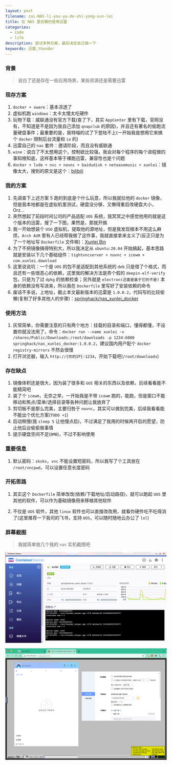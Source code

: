 ```yaml
---
layout: post
filename: zai-NAS-li-you-ya-de-shi-yong-xun-lei
title: 在 NAS 里优雅的使用迅雷
categories:
  - code
  - life
description: 尝试多种方案，最后决定自己搞一下
keywords: 迅雷,thunder
---
```

### 背景

> 说白了还是存在一些应用场景，某些资源还是需要迅雷

### 现存方案

1. `docker + xware`：基本凉透了
2. 虚拟机跑 `windows`：太卡太慢太吃硬件
3. 玩物下载：威联通没有官方下载(查了下，其实 `AppCenter` 里有下载，官网没有，不知道是不是因为我自己添加 `qnapclub` 的原因)，并且还有著名的偷跑流量硬盘事件；最重要的是，我特喵的试了下登陆不上(一开始我是想用它来搞个 `docker` 限制后台流量和 `io` 的)
4. 迅雷自己的 `nas` 套件：邀请阶段，而且没有威联通
5. `wine`：说白了不太想用这个，控制欲比较强，我会对每个程序的每个进程做的事知根知底，这样基本等于裸跑迅雷，兼容性也是个问题
6. `docker + lxde + nvc + novnc + baidudisk + neteasemusic + xunlei`：镜像太大，搜到的原文是这个：[bilibili](https://www.bilibili.com/s/video/BV1qN411Q7AN)

### 我的方案

1. 先调查下上述方案 5 跑的到底是个什么玩意，所以我就拉他的 `docker` 镜像，但是我本地都是在虚拟机里测试，硬盘没分够，又懒得重启改硬盘大小，Orz...
2. 突然想起了前段时间公司的产品适配 `UOS` 系统，我冥冥之中感觉他用的就是这个版本的迅雷，搜了一下图，果然是，那就开搞
3. 我一开始想装个 `USO` 虚拟机，提取他的源地址，但是我发现根本不用这么麻烦，`Arch AUR` 里有人已经帮我做了这件事，我就直接拿来主义了(反正只是为了一个地址写 `Dockerfile` 文件嘛)：[Xunlei Bin](https://aur.archlinux.org/packages/xunlei-bin/)
4. 为了不把镜像搞得特别大，所以我决定从 `ubuntu:20.04` 开始搞起，基本思路就是安装以下几个基础组件：`tightvncserver + novnc + icewm + com.xunlei.download`
5. 这里说说坑：一个是 `UOS` 的包不是适配到其他系统的 `deb` 只是借了个格式，而且还有一些很恶心的依赖，这里我的解决方法是弄个假的 `deepin-elf-verify` 包，只是为了过 `dpkg` 的依赖检查；另外就是 `electron(迅雷是基于它的不是)` 本身的依赖没有写进来，所以我在 `Dockerfile` 里写好了安装依赖的命令
6. 废话不多说，上地址，截止本文最新版本的迅雷是 `1.0.0.2`，代码写的比较偷懒(复制了好多其他人的步骤)：[springhack/nas_xunlei_docker](https://github.com/springhack/nas_xunlei_docker/blob/main/Dockerfile)

### 使用方法

1. 灰常简单，你需要注意的只有两个地方：挂载的目录和端口，懂得都懂，不设置你就没法用了，命令：`docker run --name xunlei -v /shares/Public/Downloads:/root/downloads -p 1234:6080 springhack/nas_xunlei_docker:1.0.0.2`，建议国内用户配个 `docker registry-mirrors` 不然会很慢
2. 打开浏览器，输入 `http://{你的IP}:1234`，开始下载吧(`/root/downloads`)

### 存在缺点

1. 镜像体积还是很大，因为装了很多和 `GUI` 相关的东西以及依赖，后续看看能不能精简吧
2. 装了个 `icewm`，无奈之举，一开始我是不带 `icewm` 跑的，能跑，但是窗口不能移动和焦点/菜单/选择目录等各种问题让我放弃了
3. 剪切板不是那么完美，主要归咎于 `novnc`，其实可以做到完美，后续我看看能不能出个优化方案(`TODO +1`)
4. 启动稍慢(我 `sleep 5` 让他慢点启)，不过满足了我用的时候再开启的愿望，防止他后台偷偷做事情
5. 提示硬盘空间不足(`0MB`)，不过不影响使用

### 重要信息

1. 默认密码：`sksks`，`vnc` 不能设置短密码，所以我写了个工具放在 `/root/vncpwd`，可以设置任意长度密码

### 开拓思路

1. 其实这个 `Dockerfile` 简单改改(依赖/下载地址/启动路径)，就可以跑起 `UOS` 里其他的软件，可以作为基础镜像用来移植其他软件

2. 不仅是 `UOS` 软件，其他 `linux` 软件也可以直接改改用，就看你硬件吃不吃得消了(这里推荐一下我司的飞书，支持 `UOS`，可以随时随地云办公了 `lol`)

### 屏幕截图

> 我就简单放几个我的 `nas` 实机截图吧

![](/uploads/docker.png)

![](/uploads/xunlei.png)